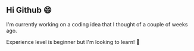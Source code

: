## Hi Github 😄

I'm currently working on a coding idea that I thought of a couple of weeks ago.

Experience level is beginner but I'm looking to learn! 💪
